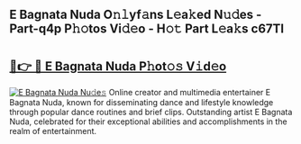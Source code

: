 ## E Bagnata Nuda O𝚗𝚕yf𝚊ns L𝚎a𝚔ed N𝚞𝚍es - Part-q4p P𝚑𝚘tos Vi𝚍𝚎o - H𝚘𝚝 Part L𝚎a𝚔s c67TI

# <h2><a href="http://kf5kb8x.oniu.top/?m=E+Bagnata+Nuda">🔗👉 🔴 E Bagnata Nuda P𝚑ot𝚘𝚜 V𝚒d𝚎o</a></h2>

[![E Bagnata Nuda Nu𝚍e𝚜](https://i.imgur.com/0qMVB7G.gif)](http://kf5kb8x.oniu.top/?m=E+Bagnata+Nuda)
Online creator and multimedia entertainer E Bagnata Nuda, known for disseminating dance and lifestyle knowledge through popular dance routines and brief clips. Outstanding artist E Bagnata Nuda, celebrated for their exceptional abilities and accomplishments in the realm of entertainment.  
